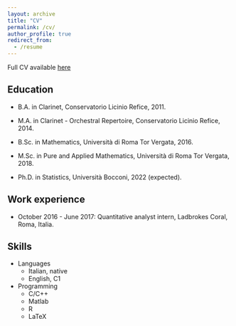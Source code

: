 ```yaml
---
layout: archive
title: "CV"
permalink: /cv/
author_profile: true
redirect_from:
  - /resume
---
```

Full CV available [here](/files/CV_Bocconi.pdf)


Education
------
* B.A. in Clarinet, Conservatorio Licinio Refice, 2011.
* M.A. in Clarinet - Orchestral Repertoire, Conservatorio Licinio Refice, 2014. 


* B.Sc. in Mathematics, Università di Roma Tor Vergata, 2016.
* M.Sc. in Pure and Applied Mathematics, Università di Roma Tor Vergata, 2018.
* Ph.D. in Statistics, Università Bocconi, 2022 (expected).

Work experience
------
* October 2016 - June 2017:
Quantitative analyst intern, Ladbrokes Coral, Roma, Italia.

Skills
------
* Languages
  * Italian, native
  * English, C1 
* Programming
  * C/C++
  * Matlab
  * R
  * LaTeX
